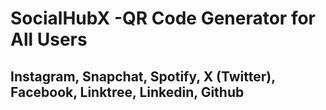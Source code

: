 # SocialHubX -QR Code Generator for All Users
## Instagram, Snapchat, Spotify, X (Twitter), Facebook, Linktree, Linkedin, Github